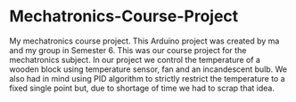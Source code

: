 # Mechatronics-Course-Project
My mechatronics course project.
This Arduino project was created by ma and my group in Semester 6. 
This was our course project for the mechatronics subject.
In our project we control the temperature of a wooden block using temperature sensor, fan and an incandescent bulb.
We also had in mind using PID algorithm to strictly restrict the temperature to a fixed single point
but, due to shortage of time we had to scrap that idea. 
